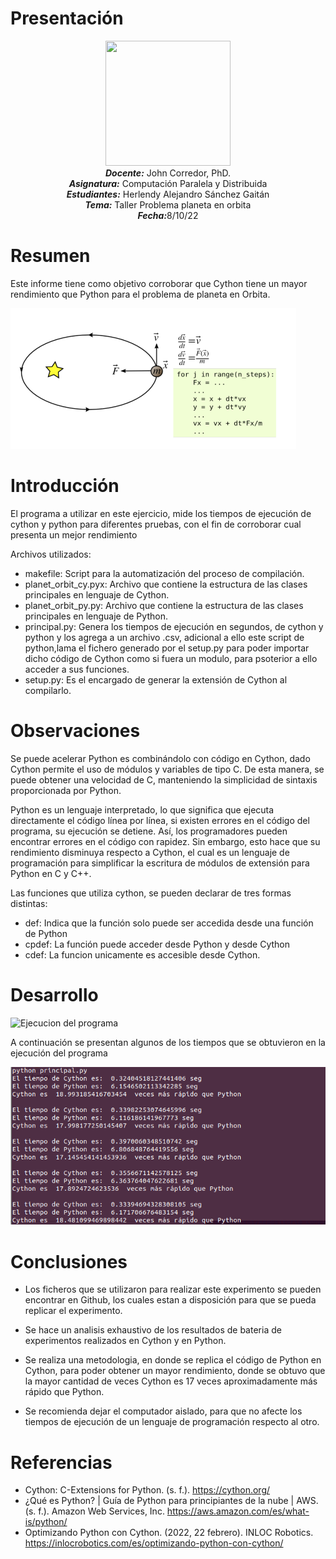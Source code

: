 # Presentación
<p align="center"><img src="https://res-5.cloudinary.com/crunchbase-production/image/upload/c_lpad,h_256,w_256,f_auto,q_auto:eco/v1455514364/pim02bzqvgz0hibsra41.png"width="200" height="200">
</img><br>
<i><b>Docente:</b></i> John Corredor, PhD.
<br>
<i><b>Asignatura:</b></i> Computación Paralela y Distribuida
<br>
<i><b>Estudiantes:</b></i> Herlendy Alejandro Sánchez Gaitán
<br>
<i><b>Tema:</b></i> Taller Problema planeta en orbita
<br>
<i><b>Fecha:</b></i>8/10/22
<br>
</p>



# Resumen

Este informe tiene como objetivo corroborar que Cython tiene un mayor rendimiento que Python para el problema de planeta en Orbita.

![Problema a solucionar](https://github.com/AlejandroSanchez01/Parallel_Distributed_Computing/blob/6b97c28d2fa246a8cbdff581f780a163304ca20a/TercerCorte/Imagenes/Problema.png)

# Introducción

El programa a utilizar en este ejercicio, mide los tiempos de ejecución de cython y python para diferentes pruebas, con el fin de corroborar cual presenta un mejor rendimiento

Archivos utilizados:

* makefile: Script para la automatización del proceso de compilación.<br>
* planet_orbit_cy.pyx: Archivo que contiene la estructura de las clases principales en lenguaje de Cython.<br>
* planet_orbit_py.py: Archivo que contiene la estructura de las clases principales en lenguaje de Python.<br>
* principal.py: Genera los tiempos de ejecución en segundos, de cython y python y los agrega a un archivo .csv, adicional a ello este script de python,lama el fichero generado por el setup.py para poder importar dicho código de Cython como si fuera un modulo, para psoterior a ello acceder a sus funciones.<br>
* setup.py: Es el encargado de generar la extensión de Cython al compilarlo.<br>

# Observaciones


Se puede acelerar Python es combinándolo con código en Cython, dado Cython permite el uso de módulos y variables de tipo C. De esta manera, se puede obtener una velocidad de C, manteniendo la simplicidad de sintaxis proporcionada por Python.

Python es un lenguaje interpretado, lo que significa que ejecuta directamente el código línea por línea, si existen errores en el código del programa, su ejecución se detiene. Así, los programadores pueden encontrar errores en el código con rapidez. Sin embargo, esto hace que su rendimiento disminuya respecto a Cython, el cual es un lenguaje de programación para simplificar la escritura de módulos de extensión para Python en C y C++.


Las funciones que utiliza cython, se pueden declarar de tres formas distintas: 

* def: Indica que la función solo puede ser accedida desde una función de Python
* cpdef: La función puede acceder desde Python y desde Cython
* cdef: La funcion unicamente es accesible desde Cython.


# Desarrollo

![Ejecucion del programa](https://github.com/AlejandroSanchez01/Parallel_Distributed_Computing/blob/b00d5f699bcede9ec5b783e8ff9b6df2bd87af3d/TercerCorte/Imagenes/Ejecuci%C3%B3n%20del%20programa.png)

A continuación se presentan algunos de los tiempos que se obtuvieron en la ejecución del programa

![Tiempos obtenidos](https://github.com/AlejandroSanchez01/Parallel_Distributed_Computing/blob/adb9e3d916319017aa575ea008e26aa14b5c0bc4/TercerCorte/Imagenes/TiemposObtenidos.png)

# Conclusiones

* Los ficheros que se utilizaron para realizar este experimento se pueden encontrar en Github, los cuales estan a disposición para que se pueda replicar el experimento.

* Se hace un analisis exhaustivo de los resultados de bateria de experimentos realizados en Cython y en Python.

* Se realiza una metodologia, en donde se replica el código de Python en Cython, para poder obtener un mayor rendimiento, donde se obtuvo que la mayor cantidad de veces Cython es 17 veces aproximadamente más rápido que Python.

* Se recomienda dejar el computador aislado, para que no afecte los tiempos de ejecución de un lenguaje de programación respecto al otro.

# Referencias

* Cython: C-Extensions for Python. (s. f.). https://cython.org/
* ¿Qué es Python? | Guía de Python para principiantes de la nube | AWS. (s. f.). Amazon Web Services, Inc. https://aws.amazon.com/es/what-is/python/
* Optimizando Python con Cython. (2022, 22 febrero). INLOC Robotics. https://inlocrobotics.com/es/optimizando-python-con-cython/

